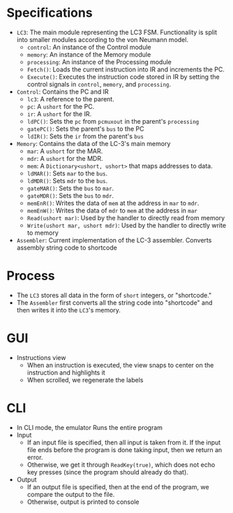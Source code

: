 # Specifications
- `LC3`: The main module representing the LC3 FSM. Functionality is split into smaller modules according to the von Neumann model.
  - `control`: An instance of the Control module
  - `memory`: An instance of the Memory module
  - `processing`: An instance of the Processing module
  - `Fetch()`: Loads the current instruction into IR and increments the PC.
  - `Execute()`: Executes the instruction code stored in IR by setting the control signals in `control`, `memory`, and `processing`.
- `Control`: Contains the PC and IR
  - `lc3`: A reference to the parent.
  - `pc`: A `ushort` for the PC.
  - `ir`: A `ushort` for the IR.
  - `ldPC()`: Sets the `pc` from `pcmuxout` in the parent's `processing`
  - `gatePC()`: Sets the parent's `bus` to the PC
  - `ldIR()`: Sets the `ir` from the parent's `bus`
- `Memory`: Contains the data of the LC-3's main memory
  - `mar`: A `ushort` for the MAR.
  - `mdr`: A `ushort` for the MDR.
  - `mem`: A `Dictionary<ushort, ushort>` that maps addresses to data.
  - `ldMAR()`: Sets `mar` to the `bus`.
  - `ldMDR()`: Sets `mdr` to the `bus`.
  - `gateMAR()`: Sets the `bus` to `mar`.
  - `gateMDR()`: Sets the `bus` to `mdr`.
  - `memEnR()`: Writes the data of `mem` at the address in `mar` to `mdr`.
  - `memEnW()`: Writes the data of `mdr` to `mem` at the address in `mar`
  - `Read(ushort mar)`: Used by the handler to directly read from memory
  - `Write(ushort mar, ushort mdr)`: Used by the handler to directly write to memory
- `Assembler`: Current implementation of the LC-3 assembler. Converts assembly string code to shortcode

# Process
- The `LC3` stores all data in the form of `short` integers, or "shortcode."
- The `Assembler` first converts all the string code into "shortcode" and then writes it into the `LC3`'s memory.

# GUI
- Instructions view
  - When an instruction is executed, the view snaps to center on the instruction and highlights it
  - When scrolled, we regenerate the labels
# CLI
- In CLI mode, the emulator Runs the entire program
- Input
  - If an input file is specified, then all input is taken from it. If the input file ends before the program is done taking input, then we return an error.
  - Otherwise, we get it through `ReadKey(true)`, which does not echo key presses (since the program should already do that).
- Output
  - If an output file is specified, then at the end of the program, we compare the output to the file.
  - Otherwise, output is printed to console
